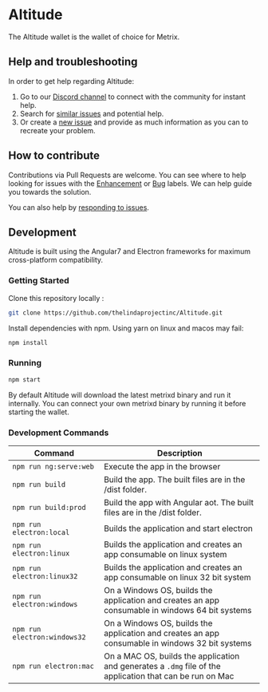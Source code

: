 # Altitude
The Altitude wallet is the wallet of choice for Metrix.

## Help and troubleshooting

In order to get help regarding Altitude:

1.  Go to our [Discord channel](https://discord.gg/SHNjQBv) to connect with the community for instant help.
1.  Search for [similar issues](https://github.com/TheLindaProjectInc/Altitude/issues?q=is%3Aopen+is%3Aissue+label%3A%22Type%3A+Canonical%22) and potential help.
1.  Or create a [new issue](https://github.com/TheLindaProjectInc/Altitude/issues) and provide as much information as you can to recreate your problem.

## How to contribute

Contributions via Pull Requests are welcome. You can see where to help looking for issues with the [Enhancement](https://github.com/TheLindaProjectInc/Altitude/issues?q=is%3Aopen+is%3Aissue+label%3A%22Type%3A+Enhancement%22) or [Bug](https://github.com/TheLindaProjectInc/Altitude/issues?q=is%3Aopen+is%3Aissue+label%3A%22Type%3A+Bug%22) labels. We can help guide you towards the solution.

You can also help by [responding to issues](https://github.com/TheLindaProjectInc/Altitude/issues?q=is%3Aissue+is%3Aopen+label%3A%22Status%3A+Triage%22).


## Development
Altitude is built using the Angular7 and Electron frameworks for maximum cross-platform compatibility.

### Getting Started

Clone this repository locally :

``` bash
git clone https://github.com/thelindaprojectinc/Altitude.git
```

Install dependencies with npm. Using yarn on linux and macos may fail:

``` bash
npm install
```

### Running

``` bash
npm start
```

By default Altitude will download the latest metrixd binary and run it internally. You can connect your own metrixd binary by running it before starting the wallet.

### Development Commands

|Command|Description|
|--|--|
|`npm run ng:serve:web`| Execute the app in the browser |
|`npm run build`| Build the app. The built files are in the /dist folder. |
|`npm run build:prod`| Build the app with Angular aot. The built files are in the /dist folder. |
|`npm run electron:local`| Builds the application and start electron
|`npm run electron:linux`| Builds the application and creates an app consumable on linux system |
|`npm run electron:linux32`| Builds the application and creates an app consumable on linux 32 bit system |
|`npm run electron:windows`| On a Windows OS, builds the application and creates an app consumable in windows 64 bit systems |
|`npm run electron:windows32`| On a Windows OS, builds the application and creates an app consumable in windows 32 bit systems |
|`npm run electron:mac`|  On a MAC OS, builds the application and generates a `.dmg` file of the application that can be run on Mac |
